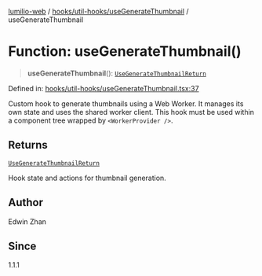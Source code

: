 [lumilio-web](../../../../modules.md) / [hooks/util-hooks/useGenerateThumbnail](../index.md) / useGenerateThumbnail

# Function: useGenerateThumbnail()

> **useGenerateThumbnail**(): [`UseGenerateThumbnailReturn`](../interfaces/UseGenerateThumbnailReturn.md)

Defined in: [hooks/util-hooks/useGenerateThumbnail.tsx:37](https://github.com/EdwinZhanCN/Lumilio-Photos/blob/0cb9b6c9a2e1869ca5ea4411f957d39edc719928/web/src/hooks/util-hooks/useGenerateThumbnail.tsx#L37)

Custom hook to generate thumbnails using a Web Worker.
It manages its own state and uses the shared worker client.
This hook must be used within a component tree wrapped by `<WorkerProvider />`.

## Returns

[`UseGenerateThumbnailReturn`](../interfaces/UseGenerateThumbnailReturn.md)

Hook state and actions for thumbnail generation.

## Author

Edwin Zhan

## Since

1.1.1
